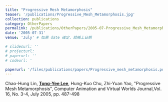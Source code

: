 ```yaml
---
title: "Progressive Mesh Metamorphosis"
teaser: '/publications/Progressive_Mesh_Metamorphosis.jpg'
collection: publications
category: OtherPapers
permalink: /publications/OtherPapers/2005-07-Progressive_Mesh_Metamorphosis
date: '2005-07-31'
venue: 'July' # 如果 date 確定，就補上日期

# slidesurl: ''
# projecturl: 
# paperurl: ''
# codeurl: '

paperurl: '/files/publications/papers/Progressive_mesh_metamorphosis.pdf'
---
```

	
Chao-Hung Lin, <strong><u>Tong-Yee Lee</u></strong>, Hung-Kuo Chu, Zhi-Yuan Yao, "Progressive Mesh Metamorphosis", Computer Animation and Virtual Worlds Journal,Vol. 16, No. 3-4, July 2005, pp. 487-498